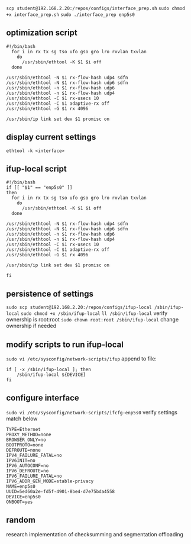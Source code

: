 `scp student@192.168.2.20:/repos/configs/interface_prep.sh`
`sudo chmod +x interface_prep.sh`
`sudo ./interface_prep enp5s0`
## optimization script
```
#!/bin/bash
  for i in rx tx sg tso ufo gso gro lro rxvlan txvlan
    do
      /usr/sbin/ethtool -K $1 $i off
  done

/usr/sbin/ethtool -N $1 rx-flow-hash udp4 sdfn
/usr/sbin/ethtool -N $1 rx-flow-hash udp6 sdfn
/usr/sbin/ethtool -n $1 rx-flow-hash udp6
/usr/sbin/ethtool -n $1 rx-flow-hash udp4
/usr/sbin/ethtool -C $1 rx-usecs 10
/usr/sbin/ethtool -C $1 adaptive-rx off
/usr/sbin/ethtool -G $1 rx 4096

/usr/sbin/ip link set dev $1 promisc on
```

## display current settings
`ethtool -k <interface>`


## ifup-local script
```
#!/bin/bash
if [[ "$1" == "enp5s0" ]]
then
  for i in rx tx sg tso ufo gso gro lro rxvlan txvlan
    do
      /usr/sbin/ethtool -K $1 $i off
  done

/usr/sbin/ethtool -N $1 rx-flow-hash udp4 sdfn
/usr/sbin/ethtool -N $1 rx-flow-hash udp6 sdfn
/usr/sbin/ethtool -n $1 rx-flow-hash udp6
/usr/sbin/ethtool -n $1 rx-flow-hash udp4
/usr/sbin/ethtool -C $1 rx-usecs 10
/usr/sbin/ethtool -C $1 adaptive-rx off
/usr/sbin/ethtool -G $1 rx 4096

/usr/sbin/ip link set dev $1 promisc on

fi
```
## persistence of settings
`sudo scp student@192.168.2.20:/repos/configs/ifup-local /sbin/ifup-local`
`sudo chmod +x /sbin/ifup-local`
`ll /sbin/ifup-local` verify ownership is root:root
`sudo chown root:root /sbin/ifup-local` change ownership if needed


## modify scripts to run ifup-local
`sudo vi /etc/sysconfig/network-scripts/ifup`
append to file:
```
if [ -x /sbin/ifup-local ]; then
    /sbin/ifup-local ${DEVICE]
fi
```
## configure interface
`sudo vi /etc/sysconfig/network-scripts/ifcfg-enp5s0`
verify settings match below
```
TYPE=Ethernet
PROXY_METHOD=none
BROWSER_ONLY=no
BOOTPROTO=none
DEFROUTE=none
IPV4_FAILURE_FATAL=no
IPV6INIT=no
IPV6_AUTOCONF=no
IPV6_DEFROUTE=no
IPV6_FAILURE_FATAL=no
IPV6_ADDR_GEN_MODE=stable-privacy
NAME=enp5s0
UUID=5ed60a2e-fd5f-4901-8be4-d7e75bda4558
DEVICE=enp5s0
ONBOOT=yes
```


## random
research implementation of checksumming and segmentation offloading

